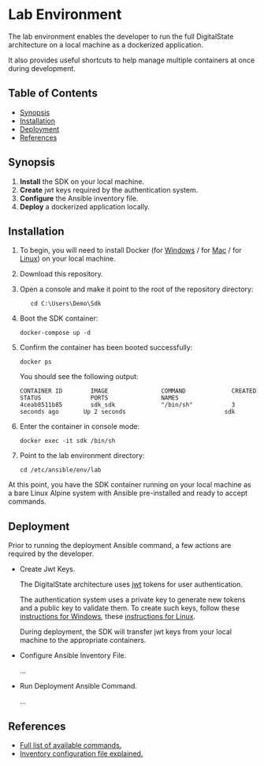 # Lab Environment

The lab environment enables the developer to run the full DigitalState architecture on a local machine as a dockerized application.

It also provides useful shortcuts to help manage multiple containers at once during development.

## Table of Contents

- [Synopsis](#synopsis)
- [Installation](#installation)
- [Deployment](#deployment)
- [References](#references)

## Synopsis

1. **Install** the SDK on your local machine.
2. **Create** jwt keys required by the authentication system.
3. **Configure** the Ansible inventory file.
4. **Deploy** a dockerized application locally.

## Installation

1. To begin, you will need to install Docker (for [Windows](https://www.docker.com/docker-windows) / for [Mac](https://docs.docker.com/docker-for-mac) / for [Linux](https://docs.docker.com/engine/installation/#server)) on your local machine.

2. Download this repository.

3. Open a console and make it point to the root of the repository directory:

   ```
      cd C:\Users\Demo\Sdk
   ```

4. Boot the SDK container:

   ```
   docker-compose up -d
   ```

5. Confirm the container has been booted successfully:

   ```
   docker ps
   ```
   
   You should see the following output:
   
   ```
   CONTAINER ID        IMAGE               COMMAND             CREATED             STATUS              PORTS               NAMES
   4ceab8511b85        sdk_sdk             "/bin/sh"           3 seconds ago       Up 2 seconds                            sdk
   ```

6. Enter the container in console mode:

   ```
   docker exec -it sdk /bin/sh
   ```

7. Point to the lab environment directory:

    ```
    cd /etc/ansible/env/lab
    ```

At this point, you have the SDK container running on your local machine as a bare Linux Alpine system with Ansible pre-installed and ready to accept commands. 

## Deployment

Prior to running the deployment Ansible command, a few actions are required by the developer.

- Create Jwt Keys.

  The DigitalState architecture uses [jwt](https://jwt.io/introduction/) tokens for user authentication. 

  The authentication system uses a private key to generate new tokens and a public key to validate them. To create such keys, follow these [instructions for Windows](https://www.ssh.com/ssh/putty/windows/puttygen), these [instructions for Linux](https://www.ssh.com/ssh/putty/linux/puttygen).

  During deployment, the SDK will transfer jwt keys from your local machine to the appropriate containers.

- Configure Ansible Inventory File.

  ...

- Run Deployment Ansible Command.

  ...

## References

- [Full list of available commands.](commands.md)
- [Inventory configuration file explained.](configurations.md)
